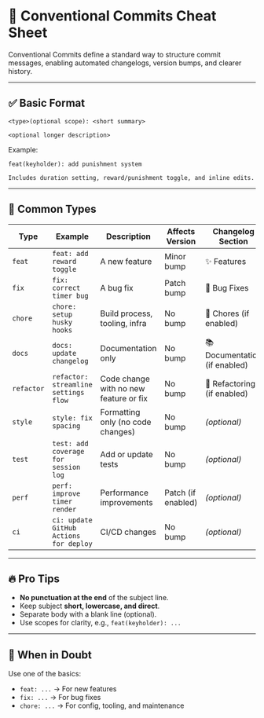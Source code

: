# 🧾 Conventional Commits Cheat Sheet

Conventional Commits define a standard way to structure commit messages, enabling automated changelogs, version bumps, and clearer history.

---

## ✅ Basic Format

```
<type>(optional scope): <short summary>

<optional longer description>
```

Example:

```
feat(keyholder): add punishment system

Includes duration setting, reward/punishment toggle, and inline edits.
```

---

## 🎯 Common Types

| Type       | Example                                | Description                            | Affects Version    | Changelog Section             |
| ---------- | -------------------------------------- | -------------------------------------- | ------------------ | ----------------------------- |
| `feat`     | `feat: add reward toggle`              | A new feature                          | Minor bump         | ✨ Features                   |
| `fix`      | `fix: correct timer bug`               | A bug fix                              | Patch bump         | 🐛 Bug Fixes                  |
| `chore`    | `chore: setup husky hooks`             | Build process, tooling, infra          | No bump            | 🧹 Chores (if enabled)        |
| `docs`     | `docs: update changelog`               | Documentation only                     | No bump            | 📚 Documentation (if enabled) |
| `refactor` | `refactor: streamline settings flow`   | Code change with no new feature or fix | No bump            | 🔧 Refactoring (if enabled)   |
| `style`    | `style: fix spacing`                   | Formatting only (no code changes)      | No bump            | _(optional)_                  |
| `test`     | `test: add coverage for session log`   | Add or update tests                    | No bump            | _(optional)_                  |
| `perf`     | `perf: improve timer render`           | Performance improvements               | Patch (if enabled) | _(optional)_                  |
| `ci`       | `ci: update GitHub Actions for deploy` | CI/CD changes                          | No bump            | _(optional)_                  |

---

## 🔥 Pro Tips

- **No punctuation at the end** of the subject line.
- Keep subject **short, lowercase, and direct**.
- Separate body with a blank line (optional).
- Use scopes for clarity, e.g., `feat(keyholder): ...`

---

## 💬 When in Doubt

Use one of the basics:

- `feat: ...` → For new features
- `fix: ...` → For bug fixes
- `chore: ...` → For config, tooling, and maintenance
